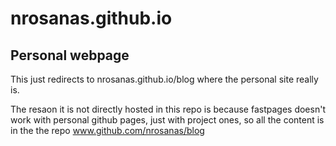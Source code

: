# nrosanas.github.io
## Personal webpage

This just redirects to nrosanas.github.io/blog where the personal site really is. 

The resaon it is not directly hosted in this repo is because fastpages doesn't work with personal github pages, just with project ones, so all the content is in the the repo www.github.com/nrosanas/blog
